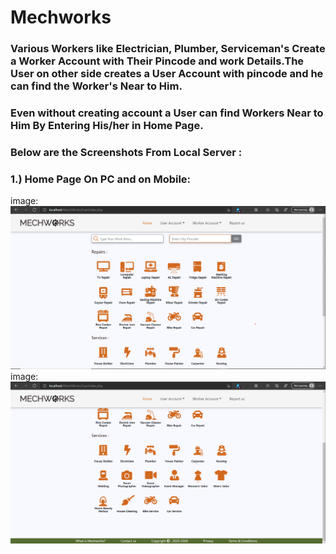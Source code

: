 # Mechworks

### Various Workers like Electrician, Plumber, Serviceman's Create a Worker Account with Their Pincode and work Details.The User on other side creates a User Account with pincode and he can find the Worker's Near to Him.

### Even without creating account a User can find Workers Near to Him By Entering His/her in Home Page.

### Below are the Screenshots From Local Server : 

### 1.) Home Page On PC and on Mobile:
image: ![](MechworksImages/Index01.png)
image: ![](MechworksImages/Index02.png)
